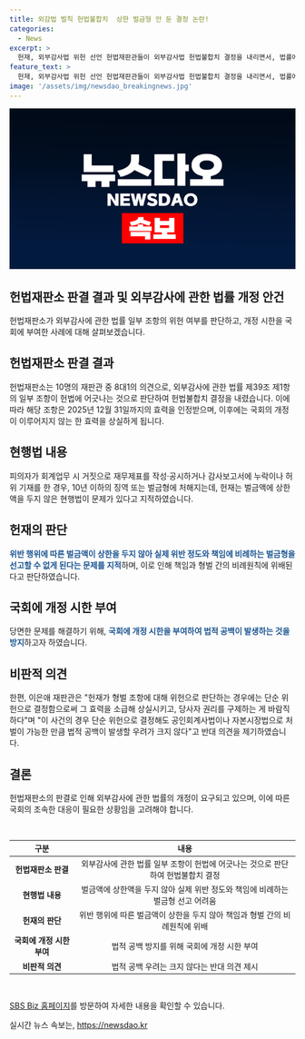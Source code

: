```yaml
---
title: 외감법 벌칙 헌법불합치  상한 벌금형 안 둔 결정 논란!
categories:
  - News
excerpt: >
  헌재, 외부감사법 위헌 선언 헌법재판관들이 외부감사법 헌법불합치 결정을 내리면서, 법률에 상한액을 두지 않는 부분이 헌법과 어긋난다 판단했다. 현행법은 거짓 재무제표 작성 등에 대해 벌금형을 규정하나, 이익이 없는 경우에도 벌금 상한액이 없어 비례원칙을 위반한다는 지적을 받았다. 헌재는 국회가 개정하지 않으면 2025년까지만 효력이 유지된다며, 단순 위헌으로 결정해 상실시키는 것보다는 규정에 대해 개정 시한을 부여하는 것이 나을 것이라고 지적했다.
feature_text: >
  헌재, 외부감사법 위헌 선언 헌법재판관들이 외부감사법 헌법불합치 결정을 내리면서, 법률에 상한액을 두지 않는 부분이 헌법과 어긋난다 판단했다. 현행법은 거짓 재무제표 작성 등에 대해 벌금형을 규정하나, 이익이 없는 경우에도 벌금 상한액이 없어 비례원칙을 위반한다는 지적을 받았다. 헌재는 국회가 개정하지 않으면 2025년까지만 효력이 유지된다며, 단순 위헌으로 결정해 상실시키는 것보다는 규정에 대해 개정 시한을 부여하는 것이 나을 것이라고 지적했다.
image: '/assets/img/newsdao_breakingnews.jpg'
---
```


<p><img src="/assets/img/newsdao_breakingnews.jpg" alt="pcversion 속보" /></p>

<h2>헌법재판소 판결 결과 및 외부감사에 관한 법률 개정 안건</h2>

<p data-ke-size="size16">헌법재판소가 외부감사에 관한 법률 일부 조항의 위헌 여부를 판단하고, 개정 시한을 국회에 부여한 사례에 대해 살펴보겠습니다.</p>

<h2 data-ke-size="size26">헌법재판소 판결 결과</h2>

<p>헌법재판소는 10명의 재판관 중 8대1의 의견으로, 외부감사에 관한 법률 제39조 제1항의 일부 조항이 헌법에 어긋나는 것으로 판단하여 헌법불합치 결정을 내렸습니다. 이에 따라 해당 조항은 2025년 12월 31일까지의 효력을 인정받으며, 이후에는 국회의 개정이 이루어지지 않는 한 효력을 상실하게 됩니다.</p>

<h2 data-ke-size="size26">현행법 내용</h2>

<p>피의자가 회계업무 시 거짓으로 재무제표를 작성·공시하거나 감사보고서에 누락이나 허위 기재를 한 경우, 10년 이하의 징역 또는 벌금형에 처해지는데, 헌재는 벌금액에 상한액을 두지 않은 현행법이 문제가 있다고 지적하였습니다.</p>

<h2 data-ke-size="size26">헌재의 판단</h2>

<p><b><span style="color: #1a5490;">위반 행위에 따른 벌금액이 상한을 두지 않아 실제 위반 정도와 책임에 비례하는 벌금형을 선고할 수 없게 된다는 문제를 지적</span></b>하며, 이로 인해 책임과 형벌 간의 비례원칙에 위배된다고 판단하였습니다.</p>

<h2 data-ke-size="size26">국회에 개정 시한 부여</h2>

<p>당면한 문제를 해결하기 위해, <b><span style="color: #1a5490;">국회에 개정 시한을 부여하여 법적 공백이 발생하는 것을 방지</span></b>하고자 하였습니다.</p>

<h2 data-ke-size="size26">비판적 의견</h2>

<p>한편, 이은애 재판관은 "헌재가 형벌 조항에 대해 위헌으로 판단하는 경우에는 단순 위헌으로 결정함으로써 그 효력을 소급해 상실시키고, 당사자 권리를 구제하는 게 바람직하다"며 "이 사건의 경우 단순 위헌으로 결정해도 공인회계사법이나 자본시장법으로 처벌이 가능한 만큼 법적 공백이 발생할 우려가 크지 않다"고 반대 의견을 제기하였습니다.</p>

<h2 data-ke-size="size26">결론</h2>

<p>헌법재판소의 판결로 인해 외부감사에 관한 법률의 개정이 요구되고 있으며, 이에 따른 국회의 조속한 대응이 필요한 상황임을 고려해야 합니다.</p>

<p data-ke-size="size16">&nbsp;</p>

<table>
  <thead>
    <tr>
      <th style="text-align: center;">구분</th>
      <th style="text-align: center;">내용</th>
    </tr>
  </thead>
  <tbody>
    <tr>
      <td style="text-align: center;"><b>헌법재판소 판결</b></td>
      <td style="text-align: center;">외부감사에 관한 법률 일부 조항이 헌법에 어긋나는 것으로 판단하여 헌법불합치 결정</td>
    </tr>
    <tr>
      <td style="text-align: center;"><b>현행법 내용</b></td>
      <td style="text-align: center;">벌금액에 상한액을 두지 않아 실제 위반 정도와 책임에 비례하는 벌금형 선고 어려움</td>
    </tr>
    <tr>
      <td style="text-align: center;"><b>헌재의 판단</b></td>
      <td style="text-align: center;">위반 행위에 따른 벌금액이 상한을 두지 않아 책임과 형벌 간의 비례원칙에 위배</td>
    </tr>
    <tr>
      <td style="text-align: center;"><b>국회에 개정 시한 부여</b></td>
      <td style="text-align: center;">법적 공백 방지를 위해 국회에 개정 시한 부여</td>
    </tr>
    <tr>
      <td style="text-align: center;"><b>비판적 의견</b></td>
      <td style="text-align: center;">법적 공백 우려는 크지 않다는 반대 의견 제시</td>
    </tr>
  </tbody>
</table>

<p data-ke-size="size16">&nbsp;</p>

<p><a href="https://url.kr/9pghjn">SBS Biz 홈페이지</a>를 방문하여 자세한 내용을 확인할 수 있습니다.</p>
실시간 뉴스 속보는, <a href="https://newsdao.kr" rel="dofollow">https://newsdao.kr</a>


